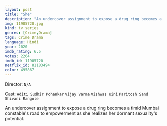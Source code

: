 ```yaml
---
layout: post
title: "She"
description: "An undercover assignment to expose a drug ring becomes a timid Mumbai constable's road to empowerment as she realizes her dormant sexuality's potential..."
img: 11905720.jpg
kind: tv series
genres: [Crime,Drama]
tags: Crime Drama 
language: Hindi
year: 2020
imdb_rating: 6.5
votes: 2264
imdb_id: 11905720
netflix_id: 81183494
color: 495867
---
```

Director: `N/A`  

Cast: `Aditi Sudhir Pohankar` `Vijay Varma` `Vishwas Kini` `Paritosh Sand` `Shivani Rangole` 

An undercover assignment to expose a drug ring becomes a timid Mumbai constable's road to empowerment as she realizes her dormant sexuality's potential.